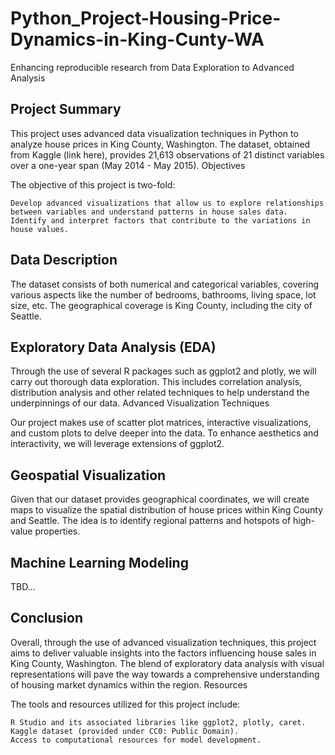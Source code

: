 # Python_Project-Housing-Price-Dynamics-in-King-Cunty-WA
Enhancing reproducible research from Data Exploration to Advanced Analysis

## Project Summary

This project uses advanced data visualization techniques in Python to analyze house prices in King County, Washington. The dataset, obtained from Kaggle (link here), provides 21,613 observations of 21 distinct variables over a one-year span (May 2014 - May 2015).
Objectives

The objective of this project is two-fold:

    Develop advanced visualizations that allow us to explore relationships between variables and understand patterns in house sales data.
    Identify and interpret factors that contribute to the variations in house values.

## Data Description

The dataset consists of both numerical and categorical variables, covering various aspects like the number of bedrooms, bathrooms, living space, lot size, etc. The geographical coverage is King County, including the city of Seattle.

## Exploratory Data Analysis (EDA)

Through the use of several R packages such as ggplot2 and plotly, we will carry out thorough data exploration. This includes correlation analysis, distribution analysis and other related techniques to help understand the underpinnings of our data.
Advanced Visualization Techniques

Our project makes use of scatter plot matrices, interactive visualizations, and custom plots to delve deeper into the data. To enhance aesthetics and interactivity, we will leverage extensions of ggplot2.

## Geospatial Visualization

Given that our dataset provides geographical coordinates, we will create maps to visualize the spatial distribution of house prices within King County and Seattle. The idea is to identify regional patterns and hotspots of high-value properties.

## Machine Learning Modeling

TBD...

## Conclusion

Overall, through the use of advanced visualization techniques, this project aims to deliver valuable insights into the factors influencing house sales in King County, Washington. The blend of exploratory data analysis with visual representations will pave the way towards a comprehensive understanding of housing market dynamics within the region.
Resources

The tools and resources utilized for this project include:

    R Studio and its associated libraries like ggplot2, plotly, caret.
    Kaggle dataset (provided under CC0: Public Domain).
    Access to computational resources for model development.
